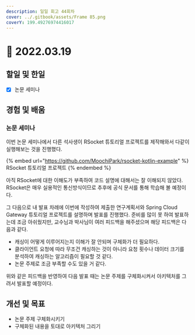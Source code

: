 ```yaml
---
description: 일일 회고 44회차
cover: ../.gitbook/assets/Frame 85.png
coverY: 199.49276974416017
---
```


# 🙂 2022.03.19

## 할일 및 한일

* [x] 논문 세미나

## 경험 및 배움

### 논문 세미나

이번 논문 세미나에서 다른 석사생이 RSocket 튜토리얼 프로젝트를 제작해와서 다같이 실행해보는 것을 진행했다.

{% embed url="https://github.com/MoochiPark/rsocket-kotlin-example" %}
RSocket 튜토리얼 프로젝트
{% endembed %}

아직 RSocket에 대한 이해도가 부족하여 코드 설명에 대해서는 잘 이해되지 않았다. RSocket은 매우 실용적인 통신방식이므로 추후에 공식 문서를 통해 학습해 볼 예정이다.



그 다음으로 내 발표 차례에 이번에 작성하여 제출한 연구계획서와 Spring Cloud Gateway 튜토리얼 프로젝트를 설명하며 발표를 진행했다. 준비를 많이 못 하여 발표하는데 조금 아쉬웠지만, 교수님과 박사님이 여러 피드백을 해주셨으며 해당 피드백은 다음과 같다.

* 캐싱이 어떻게 이루어지는지 이해가 잘 안되며 구체화가 더 필요하다.
* 클라이언트 요청에 따라 무조건 캐싱하는 것이 아니라 요청 횟수나 데이터 크기를 분석하여 캐싱하는 알고리즘이 필요할 것 같다.
* 논문 주제로 조금 부족할 수도 있을 거 같다.

위와 같은 피드백을 반영하여 다음 발표 때는 논문 주제를 구체화시켜서 아키텍처를 그려서 발표할 예정이다.

## 개선 및 목표

* 논문 주제 구체화시키기
* 구체화된 내용을 토대로 아키텍처 그리기
